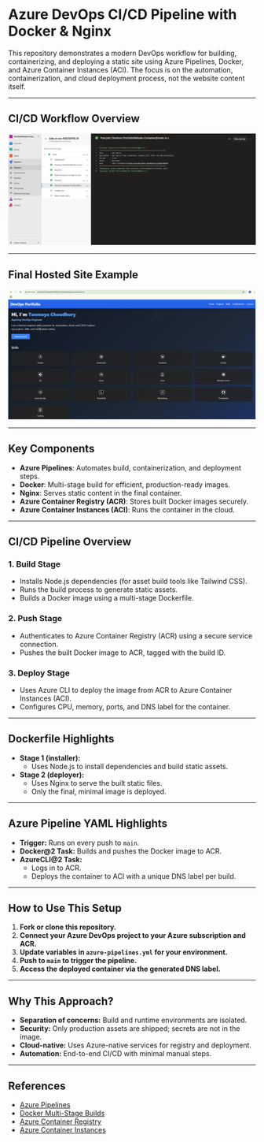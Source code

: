 # Azure DevOps CI/CD Pipeline with Docker & Nginx

This repository demonstrates a modern DevOps workflow for building, containerizing, and deploying a static site using Azure Pipelines, Docker, and Azure Container Instances (ACI). The focus is on the automation, containerization, and cloud deployment process, not the website content itself.

---

## CI/CD Workflow Overview

![CI/CD Workflow](Images/CI%20Workflow.PNG)

---

## Final Hosted Site Example

![Final Hosted Site Screenshot](Images/HostedSite.PNG)

---

## Key Components
- **Azure Pipelines**: Automates build, containerization, and deployment steps.
- **Docker**: Multi-stage build for efficient, production-ready images.
- **Nginx**: Serves static content in the final container.
- **Azure Container Registry (ACR)**: Stores built Docker images securely.
- **Azure Container Instances (ACI)**: Runs the container in the cloud.

---

## CI/CD Pipeline Overview

### 1. Build Stage
- Installs Node.js dependencies (for asset build tools like Tailwind CSS).
- Runs the build process to generate static assets.
- Builds a Docker image using a multi-stage Dockerfile.

### 2. Push Stage
- Authenticates to Azure Container Registry (ACR) using a secure service connection.
- Pushes the built Docker image to ACR, tagged with the build ID.

### 3. Deploy Stage
- Uses Azure CLI to deploy the image from ACR to Azure Container Instances (ACI).
- Configures CPU, memory, ports, and DNS label for the container.

---

## Dockerfile Highlights
- **Stage 1 (installer):**
  - Uses Node.js to install dependencies and build static assets.
- **Stage 2 (deployer):**
  - Uses Nginx to serve the built static files.
  - Only the final, minimal image is deployed.

---

## Azure Pipeline YAML Highlights
- **Trigger:** Runs on every push to `main`.
- **Docker@2 Task:** Builds and pushes the Docker image to ACR.
- **AzureCLI@2 Task:**
  - Logs in to ACR.
  - Deploys the container to ACI with a unique DNS label per build.

---

## How to Use This Setup
1. **Fork or clone this repository.**
2. **Connect your Azure DevOps project to your Azure subscription and ACR.**
3. **Update variables in `azure-pipelines.yml` for your environment.**
4. **Push to `main` to trigger the pipeline.**
5. **Access the deployed container via the generated DNS label.**

---

## Why This Approach?
- **Separation of concerns:** Build and runtime environments are isolated.
- **Security:** Only production assets are shipped; secrets are not in the image.
- **Cloud-native:** Uses Azure-native services for registry and deployment.
- **Automation:** End-to-end CI/CD with minimal manual steps.

---

## References
- [Azure Pipelines](https://docs.microsoft.com/azure/devops/pipelines/)
- [Docker Multi-Stage Builds](https://docs.docker.com/develop/develop-images/multistage-build/)
- [Azure Container Registry](https://docs.microsoft.com/azure/container-registry/)
- [Azure Container Instances](https://docs.microsoft.com/azure/container-instances/)
